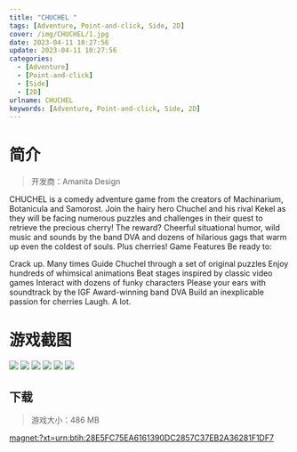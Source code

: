 ```yaml
---
title: "CHUCHEL "
tags: [Adventure, Point-and-click, Side, 2D]
cover: /img/CHUCHEL/1.jpg
date: 2023-04-11 10:27:56
update: 2023-04-11 10:27:56
categories: 
  - [Adventure]
  - [Point-and-click]
  - [Side]
  - [2D]
urlname: CHUCHEL
keywords: [Adventure, Point-and-click, Side, 2D]
---
```

# 简介

> 开发商：Amanita Design

CHUCHEL is a comedy adventure game from the creators of Machinarium, Botanicula and Samorost. Join the hairy hero Chuchel and his rival Kekel as they will be facing numerous puzzles and challenges in their quest to retrieve the precious cherry!
The reward? Cheerful situational humor, wild music and sounds by the band DVA and dozens of hilarious gags that warm up even the coldest of souls. Plus cherries!
Game Features
Be ready to:

Crack up. Many times
Guide Chuchel through a set of original puzzles
Enjoy hundreds of whimsical animations
Beat stages inspired by classic video games
Interact with dozens of funky characters
Please your ears with soundtrack by the IGF Award-winning band DVA
Build an inexplicable passion for cherries
Laugh. A lot.

# 游戏截图

![](/img/CHUCHEL/2.jpg)
![](/img/CHUCHEL/3.jpg)
![](/img/CHUCHEL/4.jpg)
![](/img/CHUCHEL/5.jpg)
![](/img/CHUCHEL/6.jpg)
![](/img/CHUCHEL/7.jpg)


## 下载

> 游戏大小：486 MB

[magnet:?xt=urn:btih:28E5FC75EA6161390DC2857C37EB2A36281F1DF7](magnet:?xt=urn:btih:28E5FC75EA6161390DC2857C37EB2A36281F1DF7)